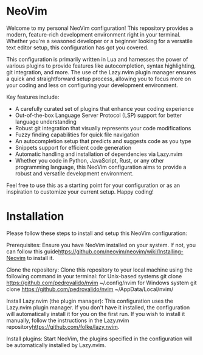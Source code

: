# NeoVim

Welcome to my personal NeoVim configuration! This repository provides a modern, feature-rich development environment right in your terminal. Whether you're a seasoned developer or a beginner looking for a versatile text editor setup, this configuration has got you covered.

This configuration is primarily written in Lua and harnesses the power of various plugins to provide features like autocompletion, syntax highlighting, git integration, and more. The use of the Lazy.nvim plugin manager ensures a quick and straightforward setup process, allowing you to focus more on your coding and less on configuring your development environment.

Key features include:

- A carefully curated set of plugins that enhance your coding experience
- Out-of-the-box Language Server Protocol (LSP) support for better language understanding
- Robust git integration that visually represents your code modifications
- Fuzzy finding capabilities for quick file navigation
- An autocompletion setup that predicts and suggests code as you type
- Snippets support for efficient code generation
- Automatic handling and installation of dependencies via Lazy.nvim
- Whether you code in Python, JavaScript, Rust, or any other programming language, this NeoVim configuration aims to provide a robust and versatile development environment.

Feel free to use this as a starting point for your configuration or as an inspiration to customize your current setup. Happy coding!

# Installation

Please follow these steps to install and setup this NeoVim configuration:

Prerequisites: Ensure you have NeoVim installed on your system. If not, you can follow this guide<https://github.com/neovim/neovim/wiki/Installing-Neovim> to install it.

Clone the repository: Clone this repository to your local machine using the following command in your terminal:
for Unix-based systems
git clone https://github.com/pedrovalido/nvim ~/.config/nvim
for Windows system
git clone https://github.com/pedrovalido/nvim ~/AppData/Local/nvim/

Install Lazy.nvim (the plugin manager): This configuration uses the Lazy.nvim plugin manager.
If you don't have it installed, the configuration will automatically install it for you on the first run.
If you wish to install it manually, follow the instructions in the Lazy.nvim repository<https://github.com/folke/lazy.nvim>.

Install plugins: Start NeoVim, the plugins specified in the configuration will be automatically installed by Lazy.nvim.
